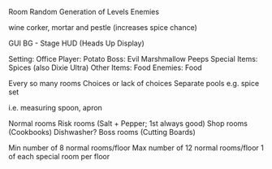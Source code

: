 Room
Random Generation of Levels
Enemies

wine corker, mortar and pestle (increases spice chance)

GUI
  BG - Stage
  HUD (Heads Up Display)


Setting: Office
Player: Potato
Boss: Evil Marshmallow Peeps
Special Items: Spices (also Dixie Ultra)
Other Items: Food
Enemies: Food


Every so many rooms
Choices or lack of choices
Separate pools
  e.g. spice set

  i.e. measuring spoon, apron

Normal rooms
Risk rooms (Salt + Pepper; 1st always good)
Shop rooms (Cookbooks)
Dishwasher?
Boss rooms (Cutting Boards)

Min number of 8 normal rooms/floor
Max number of 12 normal rooms/floor
1 of each special room per floor
